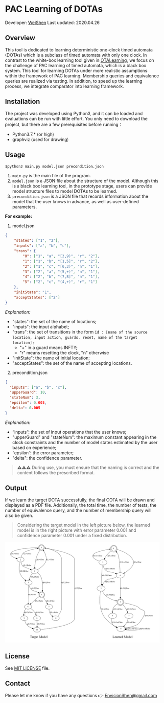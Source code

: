 # PAC Learning of DOTAs

Developer: [WeiShen](https://github.com/MrEnvision)    Last updated: 2020.04.26

## Overview

This tool is dedicated to learning deterministic one-clock timed automata (DOTAs) which is a subclass of timed automata with only one clock. In contrast to the white-box learning tool given in [OTALearning](https://github.com/Leslieaj/OTALearning), we focus on the challenge of PAC learning of timed automata, which is a black box system. This tool for learning DOTAs under more realistic assumptions within the framework of PAC learning. Membership queries and equivalence queries are realized via testing. In addition, to speed up the learning process, we integrate comparator into learning framework.

## Installation

The project was developed using Python3, and it can be loaded and evaluations can be run with little effort.  You only need to download the project, but there are a few prerequisites before running：

- Python3.7.* (or high)
- graphviz (used for drawing)

## Usage

```shell
$python3 main.py model.json precondition.json
```

1. `main.py` is the main file of the program.
2. `model.json` is a JSON file about the structure of the model. Although this is a black box learning tool, in the prototype stage, users can provide model structure files to model DOTAs  to be learned.
3. `precondition.json` is a JSON file that records information about the model that the user knows  in advance, as well as user-defined parameters.

**For example:**

1. model.json 

```json
{
    "states": ["1", "2"],
    "inputs": ["a", "b", "c"],
    "trans": {
        "0": ["1", "a", "[3,9)", "r", "2"],
        "1": ["1", "b", "[1,5]", "r", "2"],
        "2": ["1", "c", "[0,3)", "n", "1"],
        "3": ["2", "a", "(5,+)", "n", "1"],
        "4": ["2", "b", "(7,8]", "n", "1"],
        "5": ["2", "c", "(4,+)", "r", "1"]
    },
    "initState": "1",
    "acceptStates": ["2"]
}
```

*Explanation:*

- "states": the set of the name of locations;
- "inputs": the input alphabet;
- "trans": the set of transitions in the form `id : [name of the source location, input action, guards, reset, name of the target location];`
  - "+" in a guard means INFTY;
  - "r" means resetting the clock, "n" otherwise
- "initState": the name of initial location;
- "acceptStates": the set of the name of accepting locations.

2. precondition.json

```json
{
  "inputs": ["a", "b", "c"],
  "upperGuard": 10,
  "stateNum": 3,
  "epsilon": 0.005,
  "delta": 0.005
}
```

*Explanation:*

- “inputs”:  the set of input operations that the user knows;
- "upperGuard" and "stateNum": the maximum constant appearing in the clock constraints and the number of model states estimated by the user based on experience;
- “epsilon”: the error parameter;
- "delta": the confidence parameter.

> ⚠️⚠️⚠️ During use, you must ensure that the naming is correct and the content follows the prescribed format.

## Output

If we learn the target DOTA successfully, the final COTA will be drawn and displayed as a PDF file. Additionally, the total time, the number of tests, the number of equivalence query, and the number of membership query will also be given. 

> Considering the target model in the left picture below, the learned model is in the right picture with  error parameter 0.001 and  confidence parameter 0.001 under a fixed distribution.

<img src='img/example.png'>

## License

See [MIT LICENSE](./LICENSE) file.

## Contact

Please let me know if you have any questions 👉 [EnvisionShen@gmail.com](mailto:EnvisionShen@gmail.com)